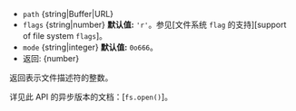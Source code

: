 <!-- YAML
added: v0.1.21
changes:
  - version: v11.1.0
    pr-url: https://github.com/nodejs/node/pull/23767
    description: The `flags` argument is now optional and defaults to `'r'`.
  - version: v9.9.0
    pr-url: https://github.com/nodejs/node/pull/18801
    description: The `as` and `as+` flags are supported now.
  - version: v7.6.0
    pr-url: https://github.com/nodejs/node/pull/10739
    description: 参数 `path` 可以是 WHATWG `URL` 对象（使用 `file:` 协议）。 
      该支持目前仍是实验的。
-->

* `path` {string|Buffer|URL}
* `flags` {string|number} **默认值:** `'r'`。参见[文件系统 `flag` 的支持][support of file system `flags`]。
* `mode` {string|integer} **默认值:** `0o666`。
* 返回: {number}

返回表示文件描述符的整数。

详见此 API 的异步版本的文档：[`fs.open()`]。

